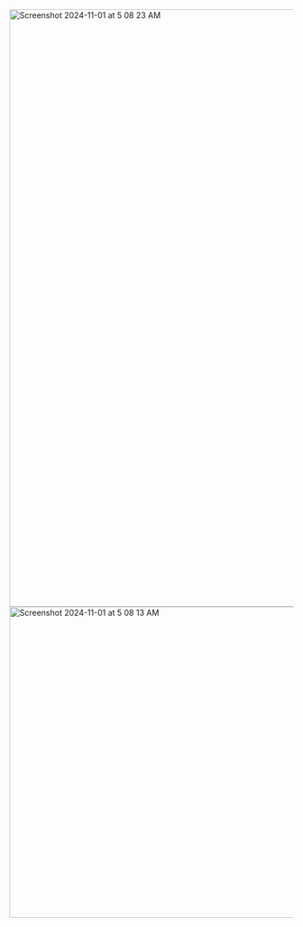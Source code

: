 <img width="1060" alt="Screenshot 2024-11-01 at 5 08 23 AM" src="https://github.com/user-attachments/assets/ef0e9d14-22b0-446e-a5a1-66a333420c66">
<img width="552" alt="Screenshot 2024-11-01 at 5 08 13 AM" src="https://github.com/user-attachments/assets/73860bbb-8265-47c6-83f7-9b950ae749e9">
